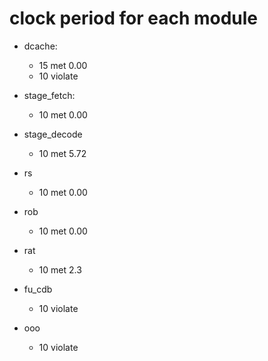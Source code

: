 # clock period for each module

- dcache: 
  - 15 met 0.00
  - 10 violate

- stage_fetch: 
  - 10 met 0.00

- stage_decode
  - 10 met 5.72

- rs
  - 10 met 0.00

- rob
  - 10 met 0.00

- rat
  - 10 met 2.3

- fu_cdb
  - 10 violate

- ooo
  - 10 violate
